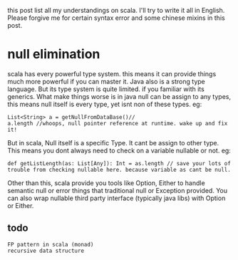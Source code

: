 

this post list all my understandings on scala. I'll try to write it all in English. 
Please forgive me for certain syntax error and some chinese mixins in this post.

# null elimination
scala has every powerful type system. this means it can provide things much more powerful if you can master it.
Java also is a strong type language. But its type system is quite limited. if you familiar with its generics.
What make things worse is in java null can be assign to any types, this means null itself is every type, 
yet isnt non of these types. eg:

    List<String> a = getNullFromDataBase()//
    a.length //whoops, null pointer reference at runtime. wake up and fix it!

But in scala, Null itself is a specific Type. It cant be assign to other type. This means you dont always need to check on a variable 
nullable or not. eg:

    def getListLength(as: List[Any]): Int = as.length // save your lots of trouble from checking nullable here. because variable as cant be null.

Other than this, scala provide you tools like Option, Either to handle semantic null or error things that traditional null
or Exception provided. You can also wrap nullable third party interface (typically java libs) with Option or Either. 



## todo

    FP pattern in scala (monad)
    recursive data structure
